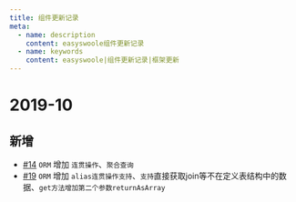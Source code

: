 ```yaml
---
title: 组件更新记录
meta:
  - name: description
    content: easyswoole组件更新记录
  - name: keywords
    content: easyswoole|组件更新记录|框架更新
---
```



# 2019-10

## 新增
- [#14](https://github.com/easy-swoole/orm/pull/14) `ORM` 增加 `连贯操作`、`聚合查询`
- [#19](https://github.com/easy-swoole/orm/pull/19) `ORM` 增加 `alias连贯操作支持`、`支持`直接获取join等不在定义表结构中的数据、`get方法增加第二个参数returnAsArray`